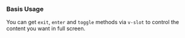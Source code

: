 ### Basis Usage

You can get `exit`, `enter` and `toggle` methods via `v-slot` to control the content you want in full screen.
